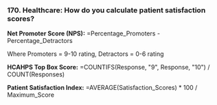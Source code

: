 ### 170. **Healthcare: How do you calculate patient satisfaction scores?**

**Net Promoter Score (NPS):**
=Percentage_Promoters - Percentage_Detractors

Where Promoters = 9-10 rating, Detractors = 0-6 rating

**HCAHPS Top Box Score:**
=COUNTIFS(Response, "9", Response, "10") / COUNT(Responses)

**Patient Satisfaction Index:**
=AVERAGE(Satisfaction_Scores) * 100 / Maximum_Score
